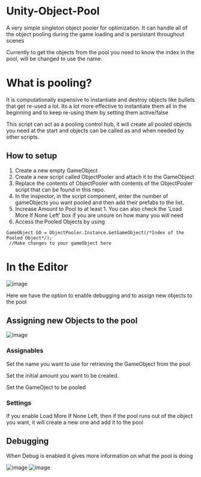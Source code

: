 # Unity-Object-Pool
A very simple singleton object pooler for optimization. It can handle all of the object pooling during the game loading and is persistant throughout scenes

Currently to get the objects from the pool you need to know the index in the pool, will be changed to use the name.
# What is pooling? 
It is computationally expensive to instantiate and destroy objects like bullets that get re-used a lot.
Its a lot more effective to instantiate them all in the beginning and to keep re-using them by setting them active/false

This script can act as a pooling control hub, it will create all pooled objects you need at the start and objects can be called as and when needed by other scripts.

## How to setup
1) Create a new empty GameObject
2) Create a new script called ObjectPooler and attach it to the GameObject
3) Replace the contents of ObjectPooler with contents of the ObjectPooler script that can be found in this repo.
4) In the inspector, in the script component, enter the number of gameObjects you want pooled and then add their prefabs to the list.
5) Increase Amount to Pool to at least 1. You can also check the 'Load More If None Left' box if you are unsure on how many you will need
6) Access the Pooled Objects by using

```
GameObject GO = ObjectPooler.Instance.GetGameObject(/*Index of the Pooled Object*/);
 //Make changes to your gameObject here
 ```
 
# In the Editor
![image](https://user-images.githubusercontent.com/32739337/102151045-4fa96100-3e48-11eb-9bed-7c8a8cb7eb8f.png)

Here we have the option to enable debugging and to assign new objects to the pool

## Assigning new Objects to the pool
![image](https://user-images.githubusercontent.com/32739337/102151204-b890d900-3e48-11eb-9eb3-d1654fcea0c7.png)

### Assignables
Set the name you want to use for retrieving the GameObject from the pool

Set the initial amount you want to be created.

Set the GameOject to be pooled

### Settings

If you enable Load More If None Left, then if the pool runs out of the object you want, it will create a new one and add it to the pool

## Debugging
When Debug is enabled it gives more information on what the pool is doing

![image](https://user-images.githubusercontent.com/32739337/102151501-6ef4be00-3e49-11eb-8320-d3e5529cddf4.png)
![image](https://user-images.githubusercontent.com/32739337/102151883-3b666380-3e4a-11eb-85bf-440009247c92.png)
